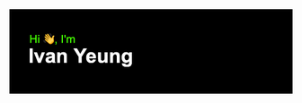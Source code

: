 
<img src="https://github.com/ivanyeungtc/ivanyeungtc/blob/main/download.png" alt="Ivan Yeung - Solution Architect, Data Scientist & Project Manager">
<!--
**ivanyeungtc/ivanyeungtc** is a ✨ _special_ ✨ repository because its `README.md` (this file) appears on your GitHub profile.

Here are some ideas to get you started:

- 🔭 I’m currently working on ...
- 🌱 I’m currently learning ...
- 👯 I’m looking to collaborate on ...
- 🤔 I’m looking for help with ...
- 💬 Ask me about ...
- 📫 How to reach me: ...
- 😄 Pronouns: ...
- ⚡ Fun fact: ...
-->
